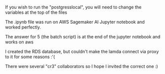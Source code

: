 If you wish to run the "postgresslocal", you will need to change the variables at the top of the files

The .ipynb file was run on AWS Sagemaker AI Jupyter notebook and worked perfectly.

The answer for 5 (the batch script) is at the end of the jupyter notebook and works on aws

I created the RDS database, but couldn't make the lamda connect via proxy to it for some reasons :'( 

There were several "cr3" collaborators so I hope I invited the correct one :)
